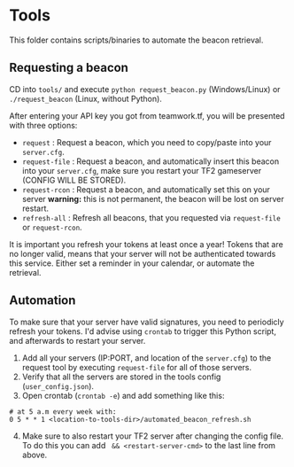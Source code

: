 # Tools

This folder contains scripts/binaries to automate the beacon retrieval.

## Requesting a beacon

CD into `tools/` and execute `python request_beacon.py` (Windows/Linux) or `./request_beacon` (Linux, without Python).

After entering  your API key you got from teamwork.tf, you will be presented with three options:

* `request` : Request a beacon, which you need to copy/paste into your `server.cfg`.
* `request-file` : Request a beacon, and automatically insert this beacon into your `server.cfg`, make sure you restart your TF2 gameserver (CONFIG WILL BE STORED).
* `request-rcon` : Request a beacon, and automatically set this on your server **warning:** this is not permanent, the beacon will be lost on server restart.
* `refresh-all` : Refresh all beacons, that you requested via `request-file` or `request-rcon`.

It is important you refresh your tokens at least once a year! Tokens that are no longer valid, means that your server will not be authenticated towards this service. Either set a reminder in your calendar, or automate the retrieval.

## Automation

To make sure that your server have valid signatures, you need to periodicly refresh your tokens. I'd advise using `crontab` to trigger this Python script, and afterwards to restart your server.

1. Add all your servers (IP:PORT, and location of the `server.cfg`) to the request tool by executing `request-file` for all of those servers.
2. Verify that all the servers are stored in the tools config (`user_config.json`).
3. Open crontab (`crontab -e`) and add something like this:
```
# at 5 a.m every week with:
0 5 * * 1 <location-to-tools-dir>/automated_beacon_refresh.sh
```
4. Make sure to also restart your TF2 server after changing the config file. To do this you can add ` && <restart-server-cmd>` to the last line from above.